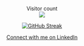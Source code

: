 
<p align="center"> 
  Visitor count<br>
  <img src="https://profile-counter.glitch.me/sethupavan12/count.svg" />
</p>

  
<div align="center"> 

 [![GitHub Streak](https://streak-stats.demolab.com?user=sethupavan12&theme=neon&date_format=j%20M%5B%20Y%5D)](https://git.io/streak-stats)
 
</div>
<div align="center">
 <a href="https://www.linkedin.com/in/sethu-pavan-venkata-reddy-pastula-412582149/">Connect with me on LinkedIn</a> 
</div>
